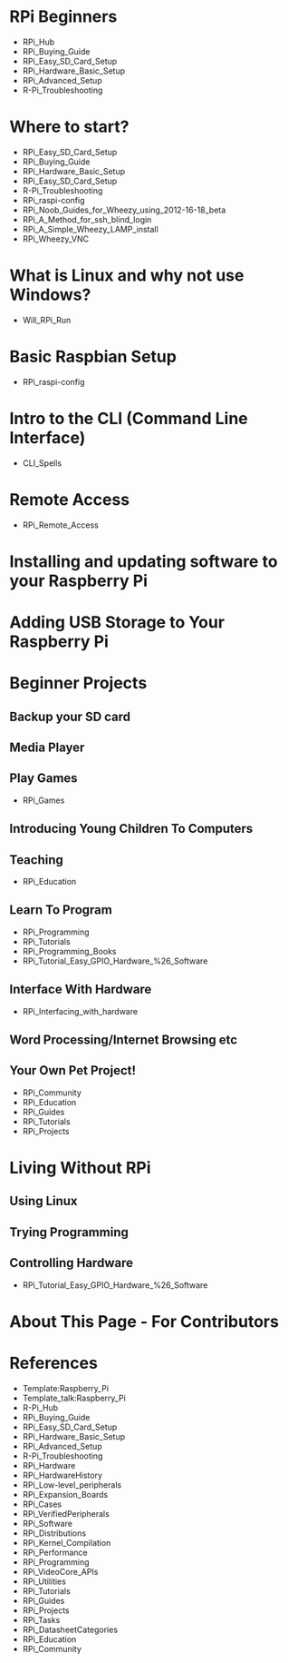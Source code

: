 # RPi Beginners
* RPi_Hub
* RPi_Buying_Guide
* RPi_Easy_SD_Card_Setup
* RPi_Hardware_Basic_Setup
* RPi_Advanced_Setup
* R-Pi_Troubleshooting
# Where to start?
* RPi_Easy_SD_Card_Setup
* RPi_Buying_Guide
* RPi_Hardware_Basic_Setup
* RPi_Easy_SD_Card_Setup
* R-Pi_Troubleshooting
* RPi_raspi-config
* RPi_Noob_Guides_for_Wheezy_using_2012-16-18_beta
* RPi_A_Method_for_ssh_blind_login
* RPi_A_Simple_Wheezy_LAMP_install
* RPi_Wheezy_VNC
# What is Linux and why not use Windows?
* Will_RPi_Run
# Basic Raspbian Setup
* RPi_raspi-config
# Intro to the CLI (Command Line Interface)
* CLI_Spells
# Remote Access
* RPi_Remote_Access
# Installing and updating software to your Raspberry Pi
# Adding USB Storage to Your Raspberry Pi
# Beginner Projects
## Backup your SD card
## Media Player
## Play Games
* RPi_Games
## Introducing Young Children To Computers
## Teaching
* RPi_Education
## Learn To Program
* RPi_Programming
* RPi_Tutorials
* RPi_Programming_Books
* RPi_Tutorial_Easy_GPIO_Hardware_%26_Software
## Interface With Hardware
* RPi_Interfacing_with_hardware
## Word Processing/Internet Browsing etc
## Your Own Pet Project!
* RPi_Community
* RPi_Education
* RPi_Guides
* RPi_Tutorials
* RPi_Projects
# Living Without RPi
## Using Linux
## Trying Programming
## Controlling Hardware
* RPi_Tutorial_Easy_GPIO_Hardware_%26_Software
# About This Page - For Contributors
# References
* Template:Raspberry_Pi
* Template_talk:Raspberry_Pi
* R-Pi_Hub
* RPi_Buying_Guide
* RPi_Easy_SD_Card_Setup
* RPi_Hardware_Basic_Setup
* RPi_Advanced_Setup
* R-Pi_Troubleshooting
* RPi_Hardware
* RPi_HardwareHistory
* RPi_Low-level_peripherals
* RPi_Expansion_Boards
* RPi_Cases
* RPi_VerifiedPeripherals
* RPi_Software
* RPi_Distributions
* RPi_Kernel_Compilation
* RPi_Performance
* RPi_Programming
* RPi_VideoCore_APIs
* RPi_Utilities
* RPi_Tutorials
* RPi_Guides
* RPi_Projects
* RPi_Tasks
* RPi_DatasheetCategories
* RPi_Education
* RPi_Community

